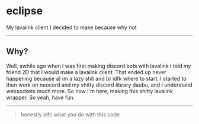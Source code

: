 # eclipse
My lavalink client I decided to make because why not

---

## Why?

Well, awhile ago when I was first making discord bots with lavalink I told my friend 2D that I would make a lavalink client. That ended up never happening because a) im a lazy shit and b) idfk where to start. I started to then work on neocord and my shitty discord library daubu, and I understand websockets much more. So now I'm here, making this shitty lavalink wrapper. So yeah, have fun.

---

> honestly idfc what you do with this code
